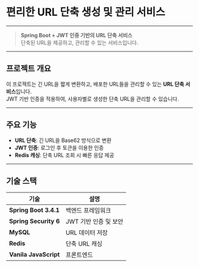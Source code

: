 # 편리한 URL 단축 생성 및 관리 서비스

---


> **Spring Boot + JWT 인증 기반의 URL 단축 서비스**  
> 단축된 URL을 제공하고, 관리할 수 있는 서비스입니다.

---


## 프로젝트 개요
이 프로젝트는 긴 URL을 짧게 변환하고, 배포한 URL들을 관리할 수 있는 **URL 단축 서비스**입니다.  
JWT 기반 인증을 적용하여, 사용자별로 생성한 단축 URL을 관리할 수 있습니다.  


---


## 주요 기능
- **URL 단축**: 긴 URL을 Base62 방식으로 변환  
- **JWT 인증**: 로그인 후 토큰을 이용한 인증  
- **Redis 캐싱**: 단축 URL 조회 시 빠른 응답 제공


---


## 기술 스택
| 기술 | 설명 |
|------|------|
| **Spring Boot 3.4.1** | 백엔드 프레임워크 |
| **Spring Security 6** | JWT 기반 인증 및 보안 |
| **MySQL** | URL 데이터 저장 |
| **Redis** | 단축 URL 캐싱 |
| **Vanila JavaScript** | 프론트엔드 |
